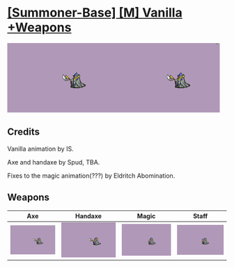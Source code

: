 # [\[Summoner-Base\] \[M\] Vanilla +Weapons](./)

<img src="./3.%20Axe/Axe_000.png" alt="[Summoner-Base] [M] Vanilla +Weapons standing" />

## Credits

Vanilla animation by IS.

Axe and handaxe by Spud, TBA.

Fixes to the magic animation(???) by Eldritch Abomination.

## Weapons


|Axe |Handaxe |Magic |Staff |
|  :---: | :---: | :---: | :---: |
| <img alt="Axe animation" src="./3.%20Axe/Axe.gif" /> | <img alt="Handaxe animation" src="./4.%20Handaxe/Handaxe.gif" /> | <img alt="Magic animation" src="./6.%20Magic/Magic.gif" /> | <img alt="Staff animation" src="./7.%20Staff/Staff.gif" /> |
